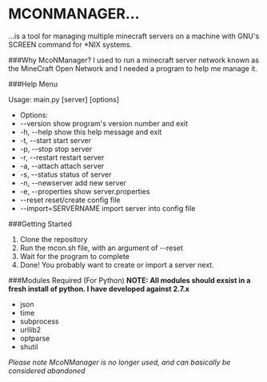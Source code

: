 MCONMANAGER...
============================

...is a tool for managing multiple minecraft servers on a machine with GNU's SCREEN command for *NIX systems. 

###Why McoNManager?
I used to run a minecraft server network known as the MineCraft Open Network and I needed a program to help me manage it. 

###Help Menu

Usage: main.py [server] [options]
 
* Options:
*   --version             show program's version number and exit
*   -h, --help            show this help message and exit
*   -t, --start           start server
*   -p, --stop            stop server
*   -r, --restart         restart server
*   -a, --attach          attach server
*   -s, --status          status of server
*   -n, --newserver       add new server
*   -e, --properties      show server.properties
*   --reset               reset/create config file
*   --import=SERVERNAME   import server into config file

###Getting Started
1. Clone the repository
2. Run the mcon.sh file, with an argument of --reset
3. Wait for the program to complete
4. Done! You probably want to create or import a server next.

###Modules Required (For Python)
**NOTE: All modules should exsist in a fresh install of python. I have developed against 2.7.x**
* json
* time
* subprocess
* urllib2
* optparse
* shutil

*Please note McoNManager is no longer used, and can basically be considered abandoned*

